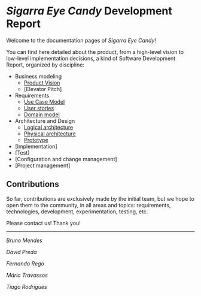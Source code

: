 # _Sigarra Eye Candy_ Development Report

Welcome to the documentation pages of _Sigarra Eye Candy_!

You can find here detailed about the product, from a high-level vision to low-level implementation decisions, a kind of Software Development Report, organized by discipline:

-   Business modeling
    -   [Product Vision](https://github.com/LEIC-ES-2021-22/3LEIC09T3/blob/main/docs/product_vision.md)
    -   [Elevator Pitch]
-   Requirements
    -   [Use Case Model](https://github.com/LEIC-ES-2021-22/3LEIC09T3/blob/main/docs/requirements.md#use-case-model=)
    -   [User stories](https://github.com/LEIC-ES-2021-22/3LEIC09T3/issues?q=is%3Aissue+label%3A%22user+story%22+)
    -   [Domain model](https://github.com/LEIC-ES-2021-22/3LEIC09T3/blob/main/docs/requirements.md#domain-model=)
-   Architecture and Design
    -   [Logical architecture](https://github.com/LEIC-ES-2021-22/3LEIC09T3/blob/main/docs/architecture_and_design.md)
    -   [Physical architecture](https://github.com/LEIC-ES-2021-22/3LEIC09T3/blob/main/docs/architecture_and_design.md)
    -   [Prototype](https://github.com/LEIC-ES-2021-22/3LEIC09T3/tree/vertical-prototype)
-   [Implementation]
-   [Test]
-   [Configuration and change management]
-   [Project management]

## Contributions

So far, contributions are exclusively made by the initial team, but we hope to open them to the community, in all areas and topics: requirements, technologies, development, experimentation, testing, etc.

Please contact us!
Thank you!

---

_Bruno Mendes_

_David Preda_

_Fernando Rego_

_Mário Travassos_

_Tiago Rodrigues_
